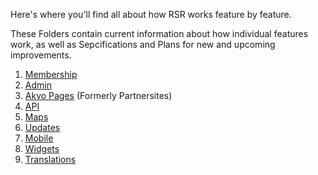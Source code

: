 Here's where you'll find all about how RSR works feature by feature.

These Folders contain current information about how individual features work, as well as Sepcifications and Plans for new and upcoming improvements.

1. [Membership](https://github.com/akvo/akvo-rsr/tree/wiki-docs/docs/RSR%20Features/Membership)
2. [Admin](https://github.com/akvo/akvo-rsr/tree/wiki-docs/docs/RSR%20Features/Admin)
3. [Akvo Pages](https://github.com/akvo/akvo-rsr/tree/wiki-docs/docs/RSR%20Features/Akvo-Pages) (Formerly Partnersites)
4. [API](https://github.com/akvo/akvo-rsr/tree/wiki-docs/docs/RSR%20Features/API)
5. [Maps](https://github.com/akvo/akvo-rsr/tree/wiki-docs/docs/RSR%20Features/Maps)
6. [Updates](https://github.com/akvo/akvo-rsr/tree/wiki-docs/docs/RSR%20Features/Updates)
7. [Mobile](https://github.com/akvo/akvo-rsr/tree/wiki-docs/docs/RSR%20Features/Mobile)
8. [Widgets](https://github.com/akvo/akvo-rsr/tree/wiki-docs/docs/RSR%20Features/Widgets)
9. [Translations](https://github.com/akvo/akvo-rsr/tree/wiki-docs/docs/RSR%20Features/Translations)
